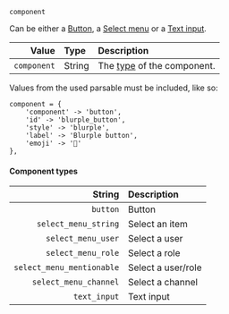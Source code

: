 `component`

Can be either a [Button](button.md), a [Select menu](select-menu.md) or a [Text input](text-input.md).

|       Value | Type   | Description                                    |
|------------:|:-------|:-----------------------------------------------|
| `component` | String | The [type](#component-types) of the component. |

Values from the used parsable must be included, like so:

```sc
component = {
    'component' -> 'button',
    'id' -> 'blurple_button',
    'style' -> 'blurple',
    'label' -> 'Blurple button',
    'emoji' -> '🚪'
},
```

#### Component types

|                    String | Description        |
|--------------------------:|:-------------------|
|                  `button` | Button             |
|      `select_menu_string` | Select an item     |
|        `select_menu_user` | Select a user      |
|        `select_menu_role` | Select a role      |
| `select_menu_mentionable` | Select a user/role |
|     `select_menu_channel` | Select a channel   |
|              `text_input` | Text input         |